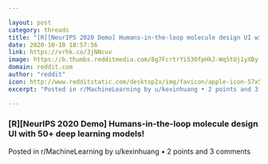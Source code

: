 ```yaml
---

layout: post
category: threads
title: "[R][NeurIPS 2020 Demo] Humans-in-the-loop molecule design UI with 50+ deep learning models!"
date: 2020-10-10 18:57:56
link: https://vrhk.co/3jNNcuv
image: https://b.thumbs.redditmedia.com/8g7FcrtrYi53OfpHkJ-Wq5tUj1yXBy-awvkRCZFSQBE.jpg
domain: reddit.com
author: "reddit"
icon: http://www.redditstatic.com/desktop2x/img/favicon/apple-icon-57x57.png
excerpt: "Posted in r/MachineLearning by u/kexinhuang • 2 points and 3 comments"

---
```


### [R][NeurIPS 2020 Demo] Humans-in-the-loop molecule design UI with 50+ deep learning models!

Posted in r/MachineLearning by u/kexinhuang • 2 points and 3 comments